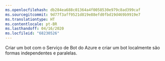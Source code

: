 ```yaml
---
ms.openlocfilehash: db284ea688c01364a4f0058530e979c8ad399caf
ms.sourcegitcommit: 9d77f3aff9521d819e88efd0fbd19d469b9919e7
ms.translationtype: HT
ms.contentlocale: pt-BR
ms.lasthandoff: 04/16/2020
ms.locfileid: "68230526"
---
```

Criar um bot com o Serviço de Bot do Azure e criar um bot localmente são formas independentes e paralelas.
